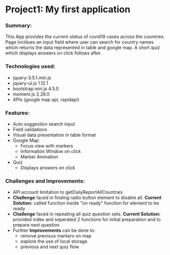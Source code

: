 # Project1: My first application


### Summary:
This App provides the current status of covid19 cases across the countries. 
Page incldues an input field where user can search for country names which returns the data represented in table and google map.
A short quiz which displays answers on click follows after.


### Technologies used:
- jquery-3.5.1.min.js
- jquery-ui.js 1.12.1
- bootstrap.min.js 4.5.0
- moment.js 2.26.0
- APIs (google map api, rapidapi)


### Features:
- Auto suggestion search input
- Field validations
- Visual data presentation in table format
- Google Map
  - Focus view with markers
  - Information Window on click
  - Marker Animation
- Quiz
  - Displays answers on click


### Challenges and Improvements:
* API account limitation to getDialyReportAllCountries
* **Challenge** faced in finding radio button element to disable all. **Current Solution:** called function inside "on ready" function for element to be ready
* **Challenge** faced in repeating all quiz question sets. **Current Solution:** provided index and seperated 2 functions for initial preparation and to prepare next question
* Further **Improvements** can be done to:
  * remove previous markers on map
  * explore the use of local storage
  * previous and next quiz flow
